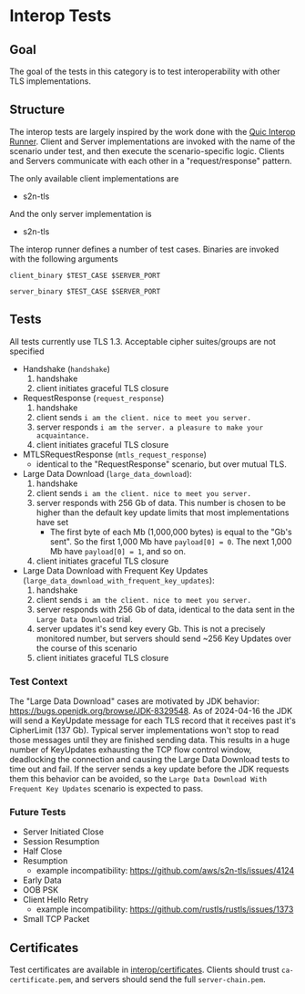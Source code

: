 # Interop Tests
## Goal
The goal of the tests in this category is to test interoperability with other TLS implementations. 

## Structure
The interop tests are largely inspired by the work done with the [Quic Interop Runner](https://interop.seemann.io). Client and Server implementations are invoked with the name of the scenario under test, and then execute the scenario-specific logic. Clients and Servers communicate with each other in a "request/response" pattern. 

The only available client implementations are
- s2n-tls

And the only server implementation is
- s2n-tls

The interop runner defines a number of test cases. Binaries are invoked with the following arguments
```
client_binary $TEST_CASE $SERVER_PORT
```
```
server_binary $TEST_CASE $SERVER_PORT
```

## Tests
All tests currently use TLS 1.3. Acceptable cipher suites/groups are not specified

- Handshake (`handshake`)
    1. handshake
    2. client initiates graceful TLS closure
- RequestResponse (`request_response`)
    1. handshake
    2. client sends `i am the client. nice to meet you server.`
    3. server responds `i am the server. a pleasure to make your acquaintance.`
    4. client initiates graceful TLS closure
- MTLSRequestResponse (`mtls_request_response`)
    - identical to the "RequestResponse" scenario, but over mutual TLS.
- Large Data Download (`large_data_download`): 
    1. handshake
    2. client sends `i am the client. nice to meet you server.`
    3. server responds with 256 Gb of data. This number is chosen to be higher than the default key update limits that most implementations have set
        - The first byte of each Mb (1,000,000 bytes) is equal to the "Gb's sent". So the first 1,000 Mb have `payload[0] = 0`. The next 1,000 Mb have `payload[0] = 1`, and so on.
    4. client initiates graceful TLS closure
- Large Data Download with Frequent Key Updates (`large_data_download_with_frequent_key_updates`):
    1. handshake
    2. client sends `i am the client. nice to meet you server.`
    3. server responds with 256 Gb of data, identical to the data sent in the `Large Data Download` trial.
    4. server updates it's send key every Gb. This is not a precisely monitored number, but servers should send ~256 Key Updates over the course of this scenario
    5. client initiates graceful TLS closure

### Test Context
The "Large Data Download" cases are motivated by JDK behavior: https://bugs.openjdk.org/browse/JDK-8329548. As of 2024-04-16 the JDK will send a KeyUpdate message for each TLS record that it receives past it's CipherLimit (137 Gb). Typical server implementations won't stop to read those messages until they are finished sending data. This results in a huge number of KeyUpdates exhausting the TCP flow control window, deadlocking the connection and causing the Large Data Download tests to time out and fail. If the server sends a key update before the JDK requests them this behavior can be avoided, so the `Large Data Download With Frequent Key Updates` scenario is expected to pass.

### Future Tests

- Server Initiated Close
- Session Resumption
- Half Close
- Resumption
    - example incompatibility: https://github.com/aws/s2n-tls/issues/4124
- Early Data
- OOB PSK
- Client Hello Retry
    - example incompatibility: https://github.com/rustls/rustls/issues/1373
- Small TCP Packet

## Certificates

Test certificates are available in [interop/certificates](certificates). Clients should trust `ca-certificate.pem`, and servers should send the full `server-chain.pem`.
